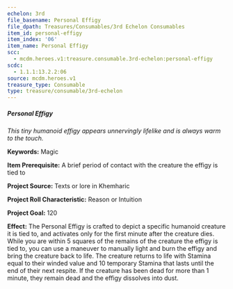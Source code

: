 ```yaml
---
echelon: 3rd
file_basename: Personal Effigy
file_dpath: Treasures/Consumables/3rd Echelon Consumables
item_id: personal-effigy
item_index: '06'
item_name: Personal Effigy
scc:
  - mcdm.heroes.v1:treasure.consumable.3rd-echelon:personal-effigy
scdc:
  - 1.1.1:13.2.2:06
source: mcdm.heroes.v1
treasure_type: Consumable
type: treasure/consumable/3rd-echelon
---
```


##### Personal Effigy

*This tiny humanoid effigy appears unnervingly lifelike and is always warm to the touch.*

**Keywords:** Magic

**Item Prerequisite:** A brief period of contact with the creature the effigy is tied to

**Project Source:** Texts or lore in Khemharic

**Project Roll Characteristic:** Reason or Intuition

**Project Goal:** 120

**Effect:** The Personal Effigy is crafted to depict a specific humanoid creature it is tied to, and activates only for the first minute after the creature dies. While you are within 5 squares of the remains of the creature the effigy is tied to, you can use a maneuver to manually light and burn the effigy and bring the creature back to life. The creature returns to life with Stamina equal to their winded value and 10 temporary Stamina that lasts until the end of their next respite. If the creature has been dead for more than 1 minute, they remain dead and the effigy dissolves into dust.
